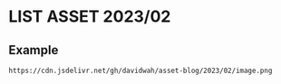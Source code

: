 # LIST ASSET 2023/02

## Example
`https://cdn.jsdelivr.net/gh/davidwah/asset-blog/2023/02/image.png`
